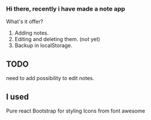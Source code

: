 ### Hi there, recently i have made a note app
What's it offer?
1. Adding notes.
2. Editing and deleting them. (not yet)
3. Backup in localStorage.

## TODO
need to add possibility to edit notes.

## I used
Pure react
Bootstrap for styling
Icons from font awesome